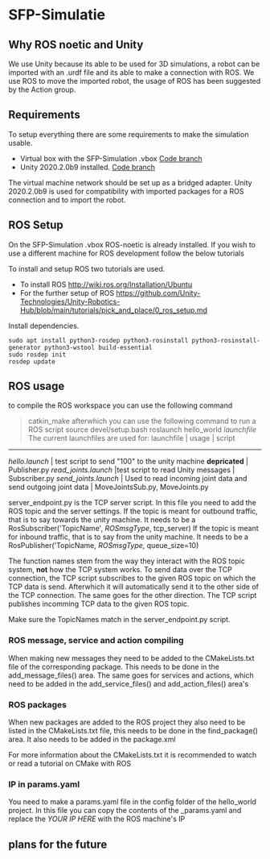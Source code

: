 # SFP-Simulatie

## Why ROS noetic and Unity
We use Unity because its able to be used for 3D simulations, a robot can be imported with an .urdf file and its able to make a connection with ROS. We use ROS to move the imported robot, the usage of ROS has been suggested by the Action group.


## Requirements
To setup everything there are some requirements to make the simulation usable.
* Virtual box with the SFP-Simulation .vbox 			[Code branch](https://github.com/SmartFarmingPeren/SFP-Simulatie/tree/ROS-Sim)
* Unity 2020.2.0b9 installed.							[Code branch](https://github.com/SmartFarmingPeren/SFP-Simulatie/tree/Unity-Sim)

The virtual machine network should be set up as a bridged adapter.
Unity 2020.2.0b9 is used for compatibility with imported packages for a ROS connection and to import the robot.

## ROS Setup
On the SFP-Simulation .vbox ROS-noetic is already installed.
If you wish to use a different machine for ROS development follow the below tutorials

To install and setup ROS two tutorials are used.
* To install ROS http://wiki.ros.org/Installation/Ubuntu
* For the further setup of ROS https://github.com/Unity-Technologies/Unity-Robotics-Hub/blob/main/tutorials/pick_and_place/0_ros_setup.md

Install dependencies.
```
sudo apt install python3-rosdep python3-rosinstall python3-rosinstall-generator python3-wstool build-essential
sudo rosdep init
rosdep update
```

## ROS usage

to compile the ROS workspace you can use the following command
> catkin_make
afterwhich you can use the following command to run a ROS script
> source devel/setup.bash
> roslaunch hello_world *launchfile*
The current launchfiles are used for:
launchfile | usage | script 
---------------------------
*hello.launch* | test script to send "100" to the unity machine **depricated** | Publisher.py
*read_joints.launch* |test script to read Unity messages | Subscriber.py
*send_joints.launch* | Used to read incoming joint data and send outgoing joint data | MoveJointsSub.py, MoveJoints.py

server_endpoint.py is the TCP server script. In this file you need to add the ROS topic and the server settings.
If the topic is meant for outbound traffic, that is to say towards the unity machine. It needs to be a RosSubscriber('TopicName', *ROSmsgType*, tcp_server)
If the topic is meant for inbound traffic, that is to say from the unity machine. It needs to be a RosPublisher('TopicName, *ROSmsgType*, queue_size=10)

The function names stem from the way they interact with the ROS topic system, **not** how the TCP system works. To send data over the TCP connection, the TCP script subscribes to the given ROS topic on which the TCP data is send. Afterwhich it will automatically send it to the other side of the TCP connection.
The same goes for the other direction. The TCP script publishes incomming TCP data to the given ROS topic.

Make sure the TopicNames match in the server_endpoint.py script.

### ROS message, service and action compiling
When making new messages they need to be added to the CMakeLists.txt file of the corresponding package. This needs to be done in the add_message_files() area.
The same goes for services and actions, which need to be added in the add_service_files() and add_action_files() area's

### ROS packages
When new packages are added to the ROS project they also need to be listed in the CMakeLists.txt file, this needs to be done in the find_package() area. It also needs to be added in the package.xml

For more information about the CMakeLists.txt it is recommended to watch or read a tutorial on CMake with ROS

### IP in params.yaml
You need to make a params.yaml file in the config folder of the hello_world project. In this file you can copy the contents of the _params.yaml and replace the *YOUR IP HERE* with the ROS machine's IP

## plans for the future
